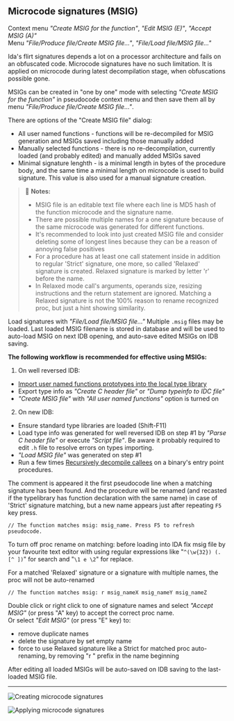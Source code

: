 ## Microcode signatures (MSIG)
Context menu *"Create MSIG for the function"*, *"Edit MSIG (E)"*, *"Accept MSIG (A)"*  
Menu *"File/Produce file/Create MSIG file..."*, *"File/Load file/MSIG file..."*

Ida's flirt signatures depends a lot on a processor architecture and fails on an obfuscated code. Microcode signatures have no such limitation. It is applied on microcode during latest decompilation stage, when obfuscations possible gone.

MSIGs can be created in "one by one" mode with selecting *"Create MSIG for the function"* in pseudocode context menu and then save them all by menu *"File/Produce file/Create MSIG file..."*. 

There are options of the "Create MSIG file" dialog:
 * All user named functions - functions will be re-decompiled for MSIG generation and MSIGs saved including those manually added
 * Manually selected functions - there is no re-decompilation, currently loaded (and probably edited) and manually added MSIGs saved
 * Minimal signature lenghth - is a minimal length in bytes of the procedure body, and the same time a minimal length on microcode is used to build signature. This value is also used for a manual signature creation.


>📝 **Notes:** 
> - MSIG file is an editable text file where each line is MD5 hash of the function microcode and the signature name.
> - There are possible multiple names for a one signature because of the same microcode was generated for different functions.
> - It's recommended to look into just created MSIG file and consider deleting some of longest lines because they can be a reason of annoying false positives
> - For a procedure has at least one call statement inside in addition to regular 'Strict' signature, one more, so called 'Relaxed' signature is created. Relaxed signature is marked by letter 'r' before the name.
> - In Relaxed mode call's arguments, operands size, resizing instructions and the return statement are ignored. Matching a Relaxed signature is not the 100% reason to rename recognized proc, but just a hint showing similarity.

Load signatures with *"File/Load file/MSIG file..."* Multiple `.msig` files may be loaded. Last loaded MSIG filename is stored in database and will be used to auto-load MSIG on next IDB opening, and auto-save edited MSIGs on IDB saving.

**The following workflow is recommended for effective using MSIGs:**
1) On well reversed IDB:
  - [Import user named functions prototypes into the local type library](import_unf_types.md)
  - Export type info as *"Create C header file"* or *"Dump typeinfo to IDC file"*
  - *"Create MSIG file"* with *"All user named functions"* option is turned on
2) On new IDB:
  - Ensure standard type libraries are loaded (Shift-F11)
  - Load type info was generated for well reversed IDB on step #1 by *"Parse C header file"* or execute *"Script file"*. Be aware it probably required to edit `.h` file to resolve errors on types importing.
  - *"Load MSIG file"* was generated on step #1
  - Run a few times [Recursively decompile callees](recur-decomp.md) on a binary's entry point procedures.

The comment is appeared it the first pseudocode line when a matching signature has been found. And the procedure will be renamed (and recasted if the typelibrary has function declaration with the same name) in case of 'Strict' signature matching, but a new name appears just after repeating `F5` key press.
```
// The function matches msig: msig_name. Press F5 to refresh pseudocode.
```

To turn off proc rename on matching: before loading into IDA fix msig file by your favourite text editor with using regular expressions like "`^(\w{32}) (.[^ ])`" for search and "`\1 e \2`" for replace. 

For a matched 'Relaxed' signature or a signature with multiple names, the proc will not be auto-renamed
```
// The function matches msig: r msig_nameX msig_nameY msig_nameZ
```
Double click or right click to one of signature names and select *"Accept MSIG"* (or press "A" key) to accept the correct proc name.  
Or select *"Edit MSIG"* (or press "E" key) to:
 * remove duplicate names
 * delete the signature by set empty name
 * force to use Relaxed signature like a Strict for matched proc auto-renaming, by removing "r " prefix in the name beginning

After editing all loaded MSIGs will be auto-saved on IDB saving to the last-loaded MSIG file.

---

![Creating microcode signatures](msig-save.gif)

![Applying microcode signatures](msig-apply.gif)
